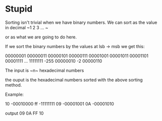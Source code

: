 # Stupid

Sorting isn't trivial when we have binary numbers. We can sort as the value in decimal
 ~1 2 3 ... ~

 or as what we are going to do here.

 If we sort the binary numbers by the values at lsb -> msb we get this:

  00000001
  00000011
  00000101
  00000111
  00001001
  00001011
  00001101
  00001111
  ...
  11111111 -255
  00000010 -2
  00000110

The input is ~n~ hexadecimal numbers

the ouput is the hexadecimal numbers sorted with the above sorting method.

Example:

  10    -00010000
  ff    -11111111
  09    -00001001
  0A    -00001010

output
  09
  0A
  FF
  10
